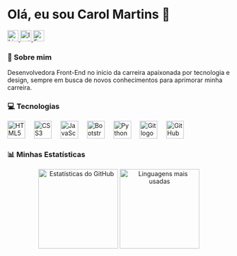 <div>
 <h1>Olá, eu sou Carol Martins 👋</h1>
  <div>
    <a href="https://www.linkedin.com/in/caroline-a-martins/" target="_blank">
      <img src="https://img.shields.io/static/v1?message=LinkedIn&logo=linkedin&label=&color=0077B5&logoColor=white&labelColor=&style=for-the-badge" height="25" alt="LinkedIn logo" />
    </a>
    <a href="https://www.instagram.com/mcarolzita/" target="_blank">
      <img src="https://img.shields.io/static/v1?message=Instagram&logo=instagram&label=&color=E4505F&logoColor=white&labelColor=&style=for-the-badge" height="25" alt="Instagram logo" />
    </a>
    <a href="mailto:business.carolmartins@gmail.com">
      <img src="https://img.shields.io/static/v1?message=Email&logo=gmail&label=&color=D14836&logoColor=white&labelColor=&style=for-the-badge" height="25" alt="Email logo" />
    </a>
  </div>
</div>

###

<h3 align="left">🚀 Sobre mim</h3>

<p align="left">
  Desenvolvedora Front-End no inicio da carreira apaixonada por tecnologia e design, sempre em busca de novos conhecimentos para aprimorar minha carreira. 
</p>

###

<h3 align="left">💻 Tecnologias</h3>

<div align="left">
  <img src="https://cdn.jsdelivr.net/gh/devicons/devicon/icons/html5/html5-original.svg" height="40" alt="HTML5 logo" />
  <img width="12" />
  <img src="https://cdn.jsdelivr.net/gh/devicons/devicon/icons/css3/css3-original.svg" height="40" alt="CSS3 logo" />
  <img width="12" />
  <img src="https://cdn.jsdelivr.net/gh/devicons/devicon/icons/javascript/javascript-original.svg" height="40" alt="JavaScript logo" />
  <img width="12" />
  <img src="https://upload.wikimedia.org/wikipedia/commons/thumb/b/b2/Bootstrap_logo.svg/2048px-Bootstrap_logo.svg.png" height="40" alt="Bootstrap logo" />
  <img width="12" />
  <img src="https://cdn.jsdelivr.net/gh/devicons/devicon/icons/python/python-original.svg" height="40" alt="Python logo" />
  <img width="12" />
  <img src="https://cdn.jsdelivr.net/gh/devicons/devicon/icons/git/git-plain.svg" height="40" alt="Git logo" />
  <img width="12" />
  <img src="https://cdn.jsdelivr.net/gh/devicons/devicon/icons/github/github-original.svg" height="40" alt="GitHub logo" />
</div>

###

<h3 align="left">📊 Minhas Estatísticas</h3>

<div align="center">
  <img src="https://github-readme-stats.vercel.app/api?username=Caroline-A-Martins&hide_title=false&hide_rank=false&show_icons=true&include_all_commits=true&count_private=true&disable_animations=false&theme=dracula&locale=en&hide_border=true&order=1" height="180" alt="Estatísticas do GitHub" />
  <img src="https://github-readme-stats.vercel.app/api/top-langs?username=Caroline-A-Martins&locale=en&hide_title=false&layout=compact&card_width=320&langs_count=5&theme=dracula&hide_border=true&order=2" height="180" alt="Linguagens mais usadas" />
</div>
